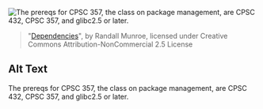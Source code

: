 ![The prereqs for CPSC 357, the class on package management, are CPSC 432, CPSC 357, and glibc2.5 or later.](https://imgs.xkcd.com/comics/dependencies.png)
> "[Dependencies](https://xkcd.com/754/)", by Randall Munroe, licensed under Creative Commons Attribution-NonCommercial 2.5 License

## Alt Text
The prereqs for CPSC 357, the class on package management, are CPSC 432, CPSC 357, and glibc2.5 or later.
